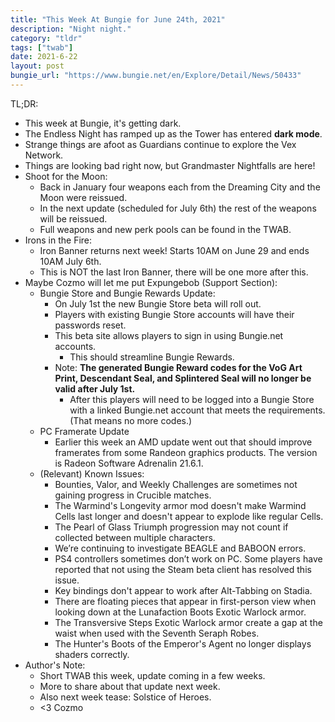 ```yaml
---
title: "This Week At Bungie for June 24th, 2021"
description: "Night night."
category: "tldr"
tags: ["twab"]
date: 2021-6-22
layout: post
bungie_url: "https://www.bungie.net/en/Explore/Detail/News/50433"
---
```

TL;DR:
- This week at Bungie, it's getting dark.
- The Endless Night has ramped up as the Tower has entered **dark mode**.
- Strange things are afoot as Guardians continue to explore the Vex Network.
- Things are looking bad right now, but Grandmaster Nightfalls are here!
- Shoot for the Moon:
  - Back in January four weapons each from the Dreaming City and the Moon were reissued.
  - In the next update (scheduled for July 6th) the rest of the weapons will be reissued.
  - Full weapons and new perk pools can be found in the TWAB.
- Irons in the Fire:
  - Iron Banner returns next week! Starts 10AM on June 29 and ends 10AM July 6th.
  - This is NOT the last Iron Banner, there will be one more after this.
- Maybe Cozmo will let me put Expungebob (Support Section):
  - Bungie Store and Bungie Rewards Update:
    - On July 1st the new Bungie Store beta will roll out.
    - Players with existing Bungie Store accounts will have their passwords reset.
    - This beta site allows players to sign in using Bungie.net accounts.
      - This should streamline Bungie Rewards.
    - Note: **The generated Bungie Reward codes for the VoG Art Print, Descendant Seal, and Splintered Seal will no longer be valid after July 1st.**
      - After this players will need to be logged into a Bungie Store with a linked Bungie.net account that meets the requirements. (That means no more codes.)
  - PC Framerate Update
    - Earlier this week an AMD update went out that should improve framerates from some Randeon graphics products. The version is Radeon Software Adrenalin 21.6.1.
  - (Relevant) Known Issues:
    - Bounties, Valor, and Weekly Challenges are sometimes not gaining progress in Crucible matches.
    - The Warmind's Longevity armor mod doesn't make Warmind Cells last longer and doesn't appear to explode like regular Cells.
    - The Pearl of Glass Triumph progression may not count if collected between multiple characters.
    - We’re continuing to investigate BEAGLE and BABOON errors.
    - PS4 controllers sometimes don’t work on PC. Some players have reported that not using the Steam beta client has resolved this issue.
    - Key bindings don't appear to work after Alt-Tabbing on Stadia.
    - There are floating pieces that appear in first-person view when looking down at the Lunafaction Boots Exotic Warlock armor.
    - The Transversive Steps Exotic Warlock armor create a gap at the waist when used with the Seventh Seraph Robes.
    - The Hunter's Boots of the Emperor's Agent no longer displays shaders correctly.
- Author's Note:
  - Short TWAB this week, update coming in a few weeks.
  - More to share about that update next week.
  - Also next week tease: Solstice of Heroes.
  - <3 Cozmo